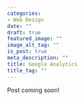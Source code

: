 ```yaml
---
categories:
- Web Design
date: ""
draft: true
featured_image: ""
image_alt_tag: ""
is_post: true
meta_description: ""
title: Google Analytics
title_tag: ""
---
```

Post coming soon!